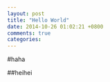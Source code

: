 ```yaml
---
layout: post
title: "Hello World"
date: 2014-10-26 01:02:21 +0800
comments: true
categories: 
---
```

#haha

##heihei